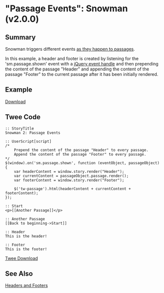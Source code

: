 # "Passage Events": Snowman (v2.0.0)

## Summary

Snowman triggers different events [as they happen to passages](https://videlais.github.io/snowman/2/events/passage_events.html).

In this example, a header and footer is created by listening for the 'sm.passage.shown' event with a [jQuery event handle](http://api.jquery.com/category/events/event-handler-attachment/) and then prepending the content of the passage "Header" and appending the content of the passage "Footer" to the current passage after it has been initially rendered.

## Example

[Download](snowman_passage_events_example.html)

## Twee Code

```twee
:: StoryTitle
Snowman 2: Passage Events

:: UserScript[script]
/*
    Prepend the content of the passage "Header" to every passage.
    Append the content of the passage "Footer" to every passage.
*/
$(window).on('sm.passage.shown', function (eventObject, passageObject) {
    var headerContent = window.story.render("Header");
    var currentContent = passageObject.passage.render();
    var footerContent = window.story.render("Footer");

    $('tw-passage').html(headerContent + currentContent + footerContent);
});

:: Start
<p>[[Another Passage]]</p>

:: Another Passage
[[Back to beginning->Start]]

:: Header
This is the header!

:: Footer
This is the footer!

```

[Twee Download](snowman_passage_events_twee.txt)

## See Also

[Headers and Footers](../../headersandfooters/snowman/snowman_headersandfooters.md)
